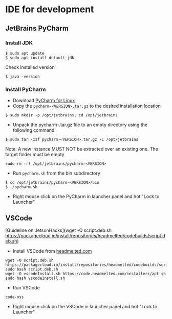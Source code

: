 # IDE for development

## JetBrains PyCharm
### Install JDK
```
$ sudo apt update
$ sudo apt install default-jdk
```
Check installed version
```
$ java -version
```
### Install PyCharm
* Download [PyCharm for Linux](https://www.jetbrains.com/pycharm/download/#section=linux)
* Copy the `pycharm-<VERSION>.tar.gz` to the desired installation location
```
$ sudo mkdir -p /opt/jetbrains; cd /opt/jetbrains
```
* Unpack the pycharm-<VERSION>.tar.gz file to an empty directory using the following command
```
$ sudo tar -xzf pycharm-<VERSION>.tar.gz -C /opt/jetbrains
```
Note: A new instance MUST NOT be extracted over an existing one. The target folder must be empty
```
sudo rm -rf /opt/jetbrains/pycharm-<VERSION>
```
* Run `pycharm.sh` from the bin subdirectory
```
$ cd /opt/jetbrains/pycharm-<VERSION>/bin
$ ./pycharm.sh
```
* Right mouse click on the PyCharm in launcher panel and hot "Lock to Launcher"

## VSCode
[Guideline on JetsonHacks](wget -O script.deb.sh https://packagecloud.io/install/repositories/headmelted/codebuilds/script.deb.sh)
* Install VSCode from [headmelted.com](https://code.headmelted.com/)
```
wget -O script.deb.sh https://packagecloud.io/install/repositories/headmelted/codebuilds/script.deb.sh
sudo bash script.deb.sh
wget -O vscodeInstall.sh https://code.headmelted.com/installers/apt.sh
sudo bash vscodeInstall.sh
```
* Run VSCode
```
code-oss
```
* Right mouse click on the VSCode in launcher panel and hot "Lock to Launcher"
